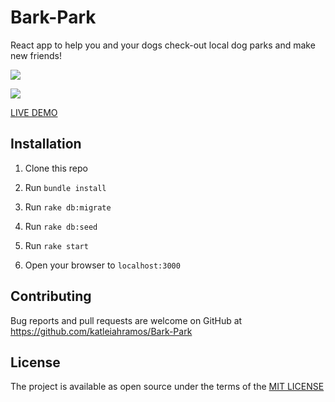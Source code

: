 # Bark-Park

React app to help you and your dogs check-out local dog parks and make new friends!

![](https://i.imgur.com/VspCMYM.png)

![](https://camo.githubusercontent.com/9f2fbc4248ddaf2497425659c1adf795cf944141/68747470733a2f2f6d656469612e67697068792e636f6d2f6d656469612f363973486546466336796274787a516972362f67697068792e676966)




[LIVE DEMO](https://bark-park-app.herokuapp.com/)

## Installation

1. Clone this repo 

2. Run `bundle install`

3. Run `rake db:migrate`

4. Run `rake db:seed`

5. Run `rake start`

6. Open your browser to `localhost:3000`

## Contributing

Bug reports and pull requests are welcome on GitHub at https://github.com/katleiahramos/Bark-Park

## License

The project is available as open source under the terms of the [MIT LICENSE](https://opensource.org/licenses/MIT)
